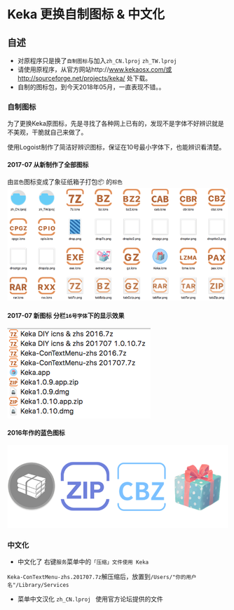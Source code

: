 # Keka 更换自制图标 & 中文化

## 自述
- 对原程序只是换了`自制图标`与加入`zh_CN.lproj` `zh_TW.lproj`
- 请使用原程序，从官方网站http://www.kekaosx.com/或http://sourceforge.net/projects/keka/ 处下载。
- 自制的图标包，到今天2018年05月，一直表现不错。。

### 自制图标
为了更换Keka原图标，先是寻找了各种网上已有的，发现不是字体不好辨识就是不美观，干脆就自己来做了。

使用Logoist制作了简洁好辨识图标，保证在10号最小字体下，也能辨识看清楚。

#### 2017-07 从新制作了全部图标
由`蓝色`图标变成了象征纸箱子打包📦 的`棕色`
![](https://github.com/Leeatmy/Keka_Chinese/blob/master/Screenshot/2017-07%20new%20icns.png?raw=true)

#### 2017-07 新图标 分栏`16号字体`下的显示效果
![](https://github.com/Leeatmy/Keka_Chinese/blob/master/Screenshot/2017-07%2016.png?raw=true)

#### 2016年作的蓝色图标
![](https://github.com/Leeatmy/Keka_Chinese/blob/master/Screenshot/look%20icon.png)

### 中文化
- 中文化了 右键`服务`菜单中的`「压缩」文件使用 Keka`

`Keka-ConTextMenu-zhs.201707.7z`解压缩后，放置到`/Users/"你的用户名"/Library/Services`

- 菜单中文汉化 `zh_CN.lproj ` 使用官方论坛提供的文件
